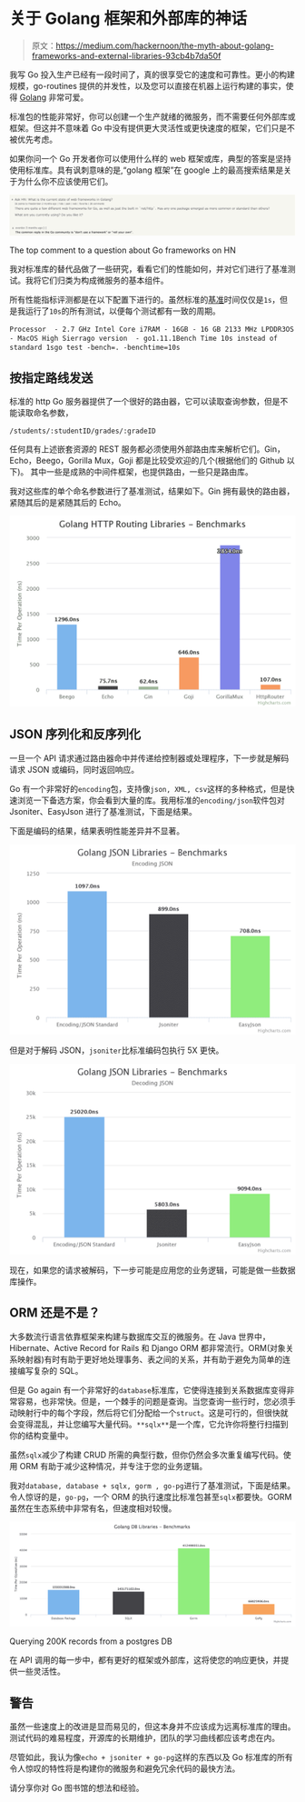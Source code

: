 # 关于 Golang 框架和外部库的神话

> 原文：<https://medium.com/hackernoon/the-myth-about-golang-frameworks-and-external-libraries-93cb4b7da50f>

我写 Go 投入生产已经有一段时间了，真的很享受它的速度和可靠性。更小的构建规模，go-routines 提供的并发性，以及您可以直接在机器上运行构建的事实，使得 [Golang](https://hackernoon.com/tagged/golang) 非常可爱。

标准包的性能非常好，你可以创建一个生产就绪的微服务，而不需要任何外部库或框架。但这并不意味着 Go 中没有提供更大灵活性或更快速度的框架，它们只是不被优先考虑。

如果你问一个 Go 开发者你可以使用什么样的 web 框架或库，典型的答案是坚持使用标准库。具有讽刺意味的是,“golang 框架”在 google 上的最高搜索结果是关于为什么你不应该使用它们。

![](img/8f74636fe53b64940b332035ddfa8172.png)

The top comment to a question about Go frameworks on HN

我对标准库的替代品做了一些研究，看看它们的性能如何，并对它们进行了基准测试。我将它们归类为构成微服务的基本组件。

所有性能指标评测都是在以下配置下进行的。虽然标准的[基准](https://hackernoon.com/tagged/benchmark)时间仅仅是`1s`，但是我运行了`10s`的所有测试，以便每个测试都有一致的周期。

```
Processor  - 2.7 GHz Intel Core i7RAM - 16GB - 16 GB 2133 MHz LPDDR3OS - MacOS High Sierrago version  - go1.11.1Bench Time 10s instead of standard 1sgo test -bench=. -benchtime=10s
```

## 按指定路线发送

标准的 http Go 服务器提供了一个很好的路由器，它可以读取查询参数，但是不能读取命名参数，

```
/students/:studentID/grades/:gradeID
```

任何具有上述嵌套资源的 REST 服务都必须使用外部路由库来解析它们。Gin，Echo，Beego，Gorilla Mux，Goji 都是比较受欢迎的几个(根据他们的 Github 以下)。
其中一些是成熟的中间件框架，也提供路由，一些只是路由库。

我对这些库的单个命名参数进行了基准测试，结果如下。Gin 拥有最快的路由器，紧随其后的是紧随其后的 Echo。

![](img/9c6a77ab770f19b0585eef522b8aad62.png)

## JSON 序列化和反序列化

一旦一个 API 请求通过路由器命中并传递给控制器或处理程序，下一步就是解码请求 JSON 或编码，同时返回响应。

Go 有一个非常好的`encoding`包，支持像`json, XML, csv`这样的多种格式，但是快速浏览一下备选方案，你会看到大量的库。我用标准的`encoding/json`软件包对 Jsoniter、EasyJson 进行了基准测试，下面是结果。

下面是编码的结果，结果表明性能差异并不显著。

![](img/bc47bbbd34e25608e3e456d991edda54.png)

但是对于解码 JSON，`jsoniter`比标准编码包执行 5X 更快。

![](img/42ddb64dda1fb134272cb256e887478b.png)

现在，如果您的请求被解码，下一步可能是应用您的业务逻辑，可能是做一些数据库操作。

## ORM 还是不是？

大多数流行语言依靠框架来构建与数据库交互的微服务。在 Java 世界中，Hibernate、Active Record for Rails 和 Django ORM 都非常流行。ORM(对象关系映射器)有时有助于更好地处理事务、表之间的关系，并有助于避免为简单的连接编写复杂的 SQL。

但是 Go again 有一个非常好的`database`标准库，它使得连接到关系数据库变得非常容易，也非常快。但是，一个棘手的问题是查询。当您查询一些行时，您必须手动映射行中的每个字段，然后将它们分配给一个`struct`。这是可行的，但很快就会变得混乱，并让您编写大量代码。`**sqlx**`是一个库，它允许你将整行扫描到你的结构变量中。

虽然`sqlx`减少了构建 CRUD 所需的典型行数，但你仍然会多次重复编写代码。使用 ORM 有助于减少这种情况，并专注于您的业务逻辑。

我对`database, database + sqlx, gorm , go-pg`进行了基准测试，下面是结果。令人惊讶的是，`go-pg`，一个 ORM 的执行速度比标准包甚至`sqlx`都要快。GORM 虽然在生态系统中非常有名，但速度相对较慢。

![](img/a6a271bc97384b17b9c8042d9f16fcfd.png)

Querying 200K records from a postgres DB

在 API 调用的每一步中，都有更好的框架或外部库，这将使您的响应更快，并提供一些灵活性。

## 警告

虽然一些速度上的改进是显而易见的，但这本身并不应该成为远离标准库的理由。测试代码的难易程度，开源库的长期维护，团队的学习曲线都应该考虑在内。

尽管如此，我认为像`echo + jsoniter + go-pg`这样的东西以及 Go 标准库的所有令人惊叹的特性将是构建你的微服务和避免冗余代码的最快方法。

请分享你对 Go 图书馆的想法和经验。